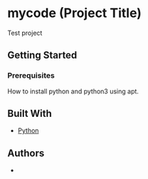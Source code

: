 # mycode (Project Title)

Test project

## Getting Started

### Prerequisites

How to install python and python3 using apt.

## Built With

* [Python](https://www.python.org/)

## Authors

* 

